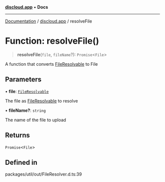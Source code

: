 [**discloud.app**](../README.md) • **Docs**

***

[Documentation](../../packages.md) / [discloud.app](../README.md) / resolveFile

# Function: resolveFile()

> **resolveFile**(`file`, `fileName`?): `Promise`\<`File`\>

A function that converts [FileResolvable](../type-aliases/FileResolvable.md) to File

## Parameters

• **file**: [`FileResolvable`](../type-aliases/FileResolvable.md)

The file as [FileResolvable](../type-aliases/FileResolvable.md) to resolve

• **fileName?**: `string`

The name of the file to upload

## Returns

`Promise`\<`File`\>

## Defined in

packages/util/out/FileResolver.d.ts:39
